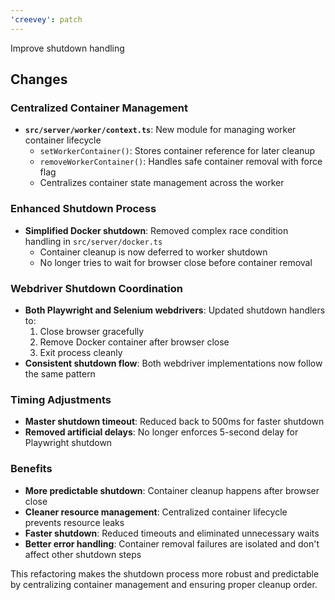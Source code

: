 ```yaml
---
'creevey': patch
---
```


Improve shutdown handling

## Changes

### Centralized Container Management

- **`src/server/worker/context.ts`**: New module for managing worker container lifecycle
  - `setWorkerContainer()`: Stores container reference for later cleanup
  - `removeWorkerContainer()`: Handles safe container removal with force flag
  - Centralizes container state management across the worker

### Enhanced Shutdown Process

- **Simplified Docker shutdown**: Removed complex race condition handling in `src/server/docker.ts`
  - Container cleanup is now deferred to worker shutdown
  - No longer tries to wait for browser close before container removal

### Webdriver Shutdown Coordination

- **Both Playwright and Selenium webdrivers**: Updated shutdown handlers to:
  1. Close browser gracefully
  2. Remove Docker container after browser close
  3. Exit process cleanly
- **Consistent shutdown flow**: Both webdriver implementations now follow the same pattern

### Timing Adjustments

- **Master shutdown timeout**: Reduced back to 500ms for faster shutdown
- **Removed artificial delays**: No longer enforces 5-second delay for Playwright shutdown

### Benefits

- **More predictable shutdown**: Container cleanup happens after browser close
- **Cleaner resource management**: Centralized container lifecycle prevents resource leaks
- **Faster shutdown**: Reduced timeouts and eliminated unnecessary waits
- **Better error handling**: Container removal failures are isolated and don't affect other shutdown steps

This refactoring makes the shutdown process more robust and predictable by centralizing container management and ensuring proper cleanup order.
